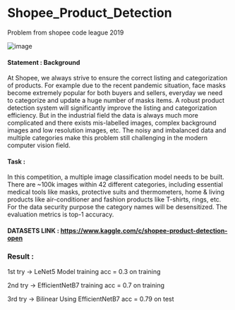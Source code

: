 # Shopee_Product_Detection
Problem from shopee code league 2019

![image](https://user-images.githubusercontent.com/62899961/120929170-2f30d400-c712-11eb-8b81-67781029f0be.png)


#### Statement : Background

At Shopee, we always strive to ensure the correct listing and categorization of products. For example due to the recent pandemic situation, face masks become extremely popular for both buyers and sellers, everyday we need to categorize and update a huge number of masks items. A robust product detection system will significantly improve the listing and categorization efficiency. But in the industrial field the data is always much more complicated and there exists mis-labelled images, complex background images and low resolution images, etc. The noisy and imbalanced data and multiple categories make this problem still challenging in the modern computer vision field.

#### Task :

In this competition, a multiple image classification model needs to be built. There are ~100k images within 42 different categories, including essential medical tools like masks, protective suits and thermometers, home & living products like air-conditioner and fashion products like T-shirts, rings, etc. For the data security purpose the category names will be desensitized. The evaluation metrics is top-1 accuracy.

#### DATASETS LINK : https://www.kaggle.com/c/shopee-product-detection-open

### Result :

1st try -> LeNet5 Model training acc = 0.3 on training

2nd try -> EfficientNetB7 training acc = 0.7 on training

3rd try -> Bilinear Using EfficientNetB7 acc = 0.79 on test
